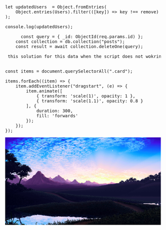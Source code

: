                                  
<pre>                
              
let updatedUsers  = Object.fromEntries( 
    Object.entries(Users).filter(([key]) => key !== remove)
);

console.log(updatedUsers);
      
      const query = { _id: ObjectId(req.params.id) };
    const collection = db.collection("posts");
    const result = await collection.deleteOne(query);
     
 this solution for this data when the script does not wokring  Set-ExecutionPolicy RemoteSigned
  
    
const items = document.querySelectorAll(".card");

items.forEach((item) => {
    item.addEventListener("dragstart", (e) => {
        item.animate([
            { transform: 'scale(1)', opacity: 1 },
            { transform: 'scale(1.1)', opacity: 0.8 }
        ], {
            duration: 300,
            fill: 'forwards'
        });
    });
}); 
</pre>
               
<img src="wallper.jpg"><img/>
